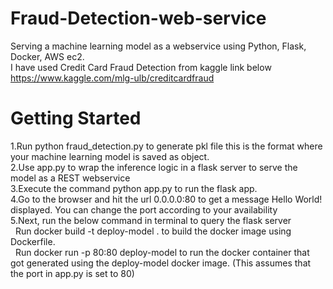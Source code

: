 # Fraud-Detection-web-service

Serving a machine learning model as a webservice using Python, Flask, Docker, AWS ec2.\
I have used Credit Card Fraud Detection from kaggle link below\
https://www.kaggle.com/mlg-ulb/creditcardfraud

# Getting Started
1.Run python fraud_detection.py to generate pkl file this is the format where your machine learning model is saved as object.\
2.Use app.py to wrap the inference logic in a flask server to serve the model as a REST webservice\
3.Execute the command python app.py to run the flask app.\
4.Go to the browser and hit the url 0.0.0.0:80 to get a message Hello World! displayed. You can change the port according to your availability\
5.Next, run the below command in terminal to query the flask server\
&nbsp;&nbsp;Run docker build -t deploy-model . to build the docker image using Dockerfile.\
&nbsp;&nbsp;Run docker run -p 80:80 deploy-model to run the docker container that got generated using the deploy-model docker image. (This assumes that the port in app.py is set to 80)
